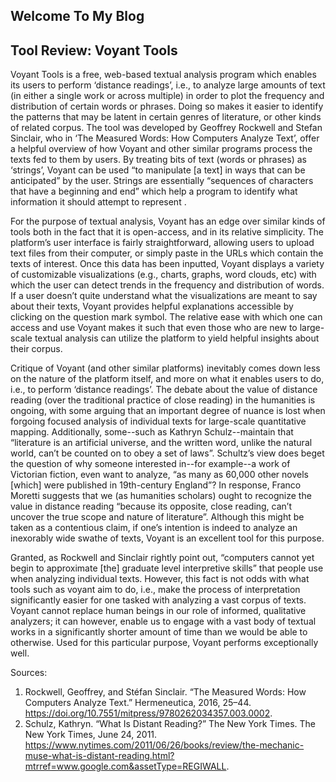 ## Welcome To My Blog


## Tool Review: Voyant Tools
  Voyant Tools is a free, web-based textual analysis program which enables its users to perform ‘distance readings’, i.e., to analyze large amounts of text (in either a single work or across multiple) in order to plot the frequency and distribution of certain words or phrases. Doing so makes it easier to identify the patterns that may be latent in certain genres of literature, or other kinds of related corpus. The tool was developed by Geoffrey Rockwell and Stefan Sinclair, who in ‘The Measured Words: How Computers Analyze Text’, offer a helpful overview of how Voyant and other similar programs process the texts fed to them by users. By treating bits of text (words or phrases) as ‘strings’, Voyant can be used “to manipulate [a text] in ways that can be anticipated” by the user. Strings are essentially “sequences of characters that have a beginning and end” which help a program to identify what information it should attempt to represent .
	
  For the purpose of textual analysis, Voyant has an edge over similar kinds of tools both in the fact that it is open-access, and in its relative simplicity. The platform’s user interface is fairly straightforward, allowing users to upload text files from their computer, or simply paste in the URLs which contain the texts of interest. Once this data has been inputted, Voyant displays a variety of customizable visualizations (e.g., charts, graphs, word clouds, etc) with which the user can detect trends in the frequency and distribution of words. If a user doesn’t quite understand what the visualizations are meant to say about their texts, Voyant provides helpful explanations accessible by clicking on the question mark symbol. The relative ease with which one can access and use Voyant makes it such that even those who are new to large-scale textual analysis can utilize the platform to yield helpful insights about their corpus. 
	
  Critique of Voyant (and other similar platforms) inevitably comes down less on the nature of the platform itself, and more on what it enables users to do, i.e., to perform ‘distance readings’. The debate about the value of distance reading (over the traditional practice of close reading) in the humanities is ongoing, with some arguing that an important degree of nuance is lost when forgoing focused analysis of individual texts for large-scale quantitative mapping. Additionally, some--such as Kathryn Schulz--maintain that “literature is an artificial universe, and the written word, unlike the natural world, can’t be counted on to obey a set of laws”. Schultz’s view does beget the question of why someone interested in--for example--a work of Victorian fiction, even want to analyze, “as many as 60,000 other novels [which] were published in 19th-century England”? In response, Franco Moretti suggests that we (as humanities scholars) ought to recognize the value in distance reading “because its opposite, close reading, can’t uncover the true scope and nature of literature”. Although this might be taken as a contentious claim, if one’s intention is indeed to analyze an inexorably wide swathe of texts, Voyant is an excellent tool for this purpose. 
	
  Granted, as Rockwell and Sinclair rightly point out, “computers cannot yet begin to approximate [the] graduate level interpretive skills” that people use when analyzing individual texts. However, this fact is not odds with what tools such as voyant aim to do, i.e., make the process of interpretation significantly easier for one tasked with analyzing a vast corpus of texts. Voyant cannot replace human beings in our role of informed, qualitative analyzers; it can however, enable us to engage with a vast body of textual works in a significantly shorter amount of time than we would be able to otherwise. Used for this particular purpose, Voyant performs exceptionally well.
  
  Sources:
  1.  Rockwell, Geoffrey, and Stéfan Sinclair. “The Measured Words: How Computers Analyze Text.” Hermeneutica, 2016, 25–44. https://doi.org/10.7551/mitpress/9780262034357.003.0002.
2. Schulz, Kathryn. “What Is Distant Reading?” The New York Times. The New York Times, June 24, 2011. https://www.nytimes.com/2011/06/26/books/review/the-mechanic-muse-what-is-distant-reading.html?mtrref=www.google.com&assetType=REGIWALL.

